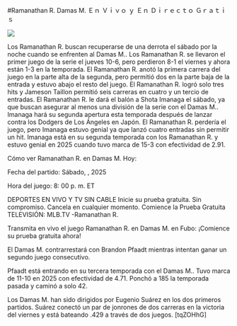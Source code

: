#Ramanathan R. Damas M. Ｅｎ Ｖｉｖｏ ｙ Ｅｎ Ｄｉｒｅｃｔｏ Ｇｒａｔｉｓ  
  
  
[![](https://i.imgur.com/qSNzIqt.png)](https://movie.rssnews.media/OFVhAIEAd.php)  
  
Los Ramanathan R. buscan recuperarse de una derrota el sábado por la noche cuando se enfrenten al Damas M.. Los Ramanathan R. se llevaron el primer juego de la serie el jueves 10-6, pero perdieron 8-1 el viernes y ahora están 1-3 en la temporada. El Ramanathan R. anotó la primera carrera del juego en la parte alta de la segunda, pero permitió dos en la parte baja de la entrada y estuvo abajo el resto del juego. El Ramanathan R. logró solo tres hits y Jameson Taillon permitió seis carreras en cuatro y un tercio de entradas. El Ramanathan R. le dará el balón a Shota Imanaga el sábado, ya que buscan asegurar al menos una división de la serie con el Damas M.. Imanaga hará su segunda apertura esta temporada después de lanzar contra los Dodgers de Los Ángeles en Japón. El Ramanathan R. perdería el juego, pero Imanaga estuvo genial ya que lanzó cuatro entradas sin permitir un hit. Imanaga está en su segunda temporada con los Ramanathan R. y estuvo genial en 2025 cuando tuvo marca de 15-3 con efectividad de 2.91.

Cómo ver Ramanathan R. en Damas M. Hoy:

Fecha del partido: Sábado, , 2025

Hora del juego: 8: 00 p. m. ET

DEPORTES EN VIVO Y TV SIN CABLE
Inicie su prueba gratuita. Sin compromiso. Cancela en cualquier momento.
Comience la Prueba Gratuita
TELEVISIÓN: MLB.TV -Ramanathan R.

Transmita en vivo el juego Ramanathan R. en Damas M. en Fubo: ¡Comience su prueba gratuita ahora! 

El Damas M. contrarrestará con Brandon Pfaadt mientras intentan ganar un segundo juego consecutivo.

Pfaadt está entrando en su tercera temporada con el Damas M.. Tuvo marca de 11-10 en 2025 con efectividad de 4.71. Ponchó a 185 la temporada pasada y caminó a solo 42.

Los Damas M. han sido dirigidos por Eugenio Suárez en los dos primeros partidos. Suárez conectó un par de jonrones de dos carreras en la victoria del viernes y está bateando .429 a través de dos juegos. [tqZOHhG]